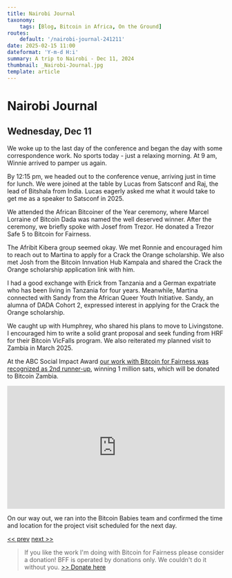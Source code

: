 ```yaml
---
title: Nairobi Journal
taxonomy:
    tags: [Blog, Bitcoin in Africa, On the Ground]
routes:
    default: '/nairobi-journal-241211'
date: 2025-02-15 11:00
dateformat: 'Y-m-d H:i'
summary: A trip to Nairobi - Dec 11, 2024
thumbnail: _Nairobi-Journal.jpg
template: article
---
```


# Nairobi Journal

## Wednesday, Dec 11

We woke up to the last day of the conference and began the day with some correspondence work. No sports today - just a relaxing morning. At 9 am, Winnie arrived to pamper us again.

By 12:15 pm, we headed out to the conference venue, arriving just in time for lunch. We were joined at the table by Lucas from Satsconf and Raj, the lead of Bitshala from India. Lucas eagerly asked me what it would take to get me as a speaker to Satsconf in 2025.

We attended the African Bitcoiner of the Year ceremony, where Marcel Lorraine of Bitcoin Dada was named the well deserved winner. After the ceremony, we briefly spoke with Josef from Trezor. He donated a Trezor Safe 5 to Bitcoin for Fairness. 

The Afribit Kibera group seemed okay. We met Ronnie and encouraged him to reach out to Martina to apply for a Crack the Orange scholarship. We also met Josh from the Bitcoin Innvation Hub Kampala and shared the Crack the Orange scholarship application link with him.

I had a good exchange with Erick from Tanzania and a German expatriate who has been living in Tanzania for four years. Meanwhile, Martina connected with Sandy from the African Queer Youth Initiative. Sandy, an alumna of DADA Cohort 2, expressed interest in applying for the Crack the Orange scholarship. 

We caught up with Humphrey, who shared his plans to move to Livingstone. I encouraged him to write a solid grant proposal and seek funding from HRF for their Bitcoin VicFalls program. We also reiterated my planned visit to Zambia in March 2025.

At the ABC Social Impact Award [our work with Bitcoin for Fairness was recognized as 2nd runner-up](https://bffbtc.org/abc-social-impact-award/), winning 1 million sats, which will be donated to Bitcoin Zambia.

<div style="padding:56.25% 0 0 0;position:relative;"><iframe src="https://player.vimeo.com/video/1038441548?badge=0&amp;autopause=0&amp;player_id=0&amp;app_id=58479" frameborder="0" allow="autoplay; fullscreen; picture-in-picture; clipboard-write; encrypted-media" style="position:absolute;top:0;left:0;width:100%;height:100%;" title="241211-17"></iframe></div>

On our way out, we ran into the Bitcoin Babies team and confirmed the time and location for the project visit scheduled for the next day.

[<< prev](/nairobi-journal-241210) [next >>](/nairobi-journal-241212)

> If you like the work I'm doing with Bitcoin for Fairness please consider a donation! BFF is operated by donations only. We couldn't do it without you. [>> Donate here](https://bffbtc.org/donate/)